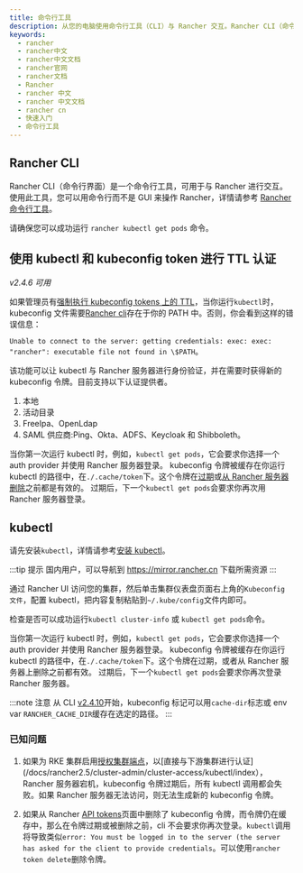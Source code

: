 ```yaml
---
title: 命令行工具
description: 从您的电脑使用命令行工具（CLI）与 Rancher 交互。Rancher CLI（命令行界面）是一个命令行工具，可用于与 Rancher 进行交互。使用此工具，您可以用命令行而不是 GUI 来操作 Rancher，详情请参考Rancher 命令行工具。
keywords:
  - rancher
  - rancher中文
  - rancher中文文档
  - rancher官网
  - rancher文档
  - Rancher
  - rancher 中文
  - rancher 中文文档
  - rancher cn
  - 快速入门
  - 命令行工具
---
```


## Rancher CLI

Rancher CLI（命令行界面）是一个命令行工具，可用于与 Rancher 进行交互。使用此工具，您可以用命令行而不是 GUI 来操作 Rancher，详情请参考 [Rancher 命令行工具](/docs/rancher2.5/cli/)。

请确保您可以成功运行 `rancher kubectl get pods` 命令。

## 使用 kubectl 和 kubeconfig token 进行 TTL 认证

_v2.4.6 可用_

如果管理员有[强制执行 kubeconfig tokens 上的 TTL](/docs/rancher2.5/api/api-tokens/)，当你运行`kubectl`时，kubeconfig 文件需要[Rancher cli](/docs/rancher2.5/cli/)存在于你的 PATH 中。否则，你会看到这样的错误信息：

`Unable to connect to the server: getting credentials: exec: exec: "rancher": executable file not found in \$PATH`。

该功能可以让 kubectl 与 Rancher 服务器进行身份验证，并在需要时获得新的 kubeconfig 令牌。目前支持以下认证提供者。

1. 本地
2. 活动目录
3. FreeIpa、OpenLdap
4. SAML 供应商:Ping、Okta、ADFS、Keycloak 和 Shibboleth。

当你第一次运行 kubectl 时，例如，`kubectl get pods`，它会要求你选择一个 auth provider 并使用 Rancher 服务器登录。
kubeconfig 令牌被缓存在你运行 kubectl 的路径中，在`./.cache/token`下。这个令牌在[过期](/docs/rancher2.5/api/api-tokens/)或[从 Rancher 服务器删除](/docs/rancher2.5/api/api-tokens/)之前都是有效的。
过期后，下一个`kubectl get pods`会要求你再次用 Rancher 服务器登录。

## kubectl

请先安装`kubectl`，详情请参考[安装 kubectl](https://kubernetes.io/docs/tasks/tools/install-kubectl)。

:::tip 提示
国内用户，可以导航到 https://mirror.rancher.cn 下载所需资源
:::

通过 Rancher UI 访问您的集群，然后单击集群仪表盘页面右上角的`Kubeconfig 文件`，配置 kubectl，把内容复制粘贴到`~/.kube/config`文件内即可。

检查是否可以成功运行`kubectl cluster-info` 或 `kubectl get pods`命令。

当你第一次运行 kubectl 时，例如，`kubectl get pods`，它会要求你选择一个 auth provider 并使用 Rancher 服务器登录。
kubeconfig 令牌被缓存在你运行 kubectl 的路径中，在`./.cache/token`下。这个令牌在过期，或者从 Rancher 服务器上删除之前都有效。
过期后，下一个`kubectl get pods`会要求你再次登录 Rancher 服务器。

:::note 注意
从 CLI [v2.4.10](https://github.com/rancher/cli/releases/tag/v2.4.10)开始，kubeconfig 标记可以用`cache-dir`标志或 env var `RANCHER_CACHE_DIR`缓存在选定的路径。
:::

### 已知问题

1. 如果为 RKE 集群启用[授权集群端点](/docs/rancher2.5/overview/architecture/)，以[直接与下游集群进行认证](/docs/rancher2.5/cluster-admin/cluster-access/kubectl/index），Rancher 服务器宕机，kubeconfig 令牌过期后，所有 kubectl 调用都会失败。如果 Rancher 服务器无法访问，则无法生成新的 kubeconfig 令牌。

2. 如果从 Rancher [API tokens](/docs/rancher2.5/api/api-tokens/)页面中删除了 kubeconfig 令牌，而令牌仍在缓存中，那么在令牌过期或被删除之前，cli 不会要求你再次登录。`kubectl`调用将导致类似`error: You must be logged in to the server (the server has asked for the client to provide credentials`。可以使用`rancher token delete`删除令牌。
